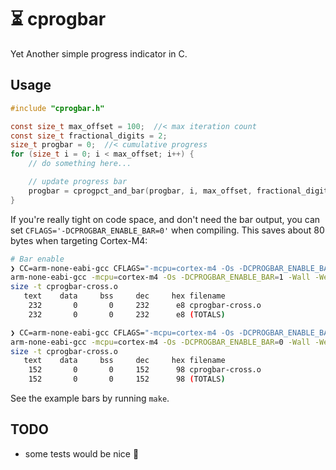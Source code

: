 # ⏳ cprogbar

Yet Another simple progress indicator in C.

## Usage

```c
#include "cprogbar.h"

const size_t max_offset = 100;  //< max iteration count
const size_t fractional_digits = 2;
size_t progbar = 0;  //< cumulative progress
for (size_t i = 0; i < max_offset; i++) {
    // do something here...

    // update progress bar
    progbar = cprogpct_and_bar(progbar, i, max_offset, fractional_digits);
}
```

If you're really tight on code space, and don't need the bar output, you can set
`CFLAGS='-DCPROGBAR_ENABLE_BAR=0'` when compiling. This saves about 80 bytes
when targeting Cortex-M4:

```bash
# Bar enable
❯ CC=arm-none-eabi-gcc CFLAGS="-mcpu=cortex-m4 -Os -DCPROGBAR_ENABLE_BAR=1" make cross-build
arm-none-eabi-gcc -mcpu=cortex-m4 -Os -DCPROGBAR_ENABLE_BAR=1 -Wall -Wextra -Wpedantic -Werror -c cprogbar.c -o cprogbar-cross.o
size -t cprogbar-cross.o
   text    data     bss     dec     hex filename
    232       0       0     232      e8 cprogbar-cross.o
    232       0       0     232      e8 (TOTALS)

❯ CC=arm-none-eabi-gcc CFLAGS="-mcpu=cortex-m4 -Os -DCPROGBAR_ENABLE_BAR=0" make cross-build
arm-none-eabi-gcc -mcpu=cortex-m4 -Os -DCPROGBAR_ENABLE_BAR=0 -Wall -Wextra -Wpedantic -Werror -c cprogbar.c -o cprogbar-cross.o
size -t cprogbar-cross.o
   text    data     bss     dec     hex filename
    152       0       0     152      98 cprogbar-cross.o
    152       0       0     152      98 (TOTALS)
```

See the example bars by running `make`.

## TODO

- some tests would be nice :eyes:
